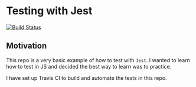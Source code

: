 # Testing with Jest

[![Build Status](https://travis-ci.org/rahman95/testing-with-js.svg?branch=master)](https://travis-ci.org/rahman95/testing-with-js)

## Motivation

This repo is a very basic example of how to test with `Jest`. I wanted to learn how to test in JS and decided the best way to learn was to practice.

I have set up Travis CI to build and automate the tests in this repo.